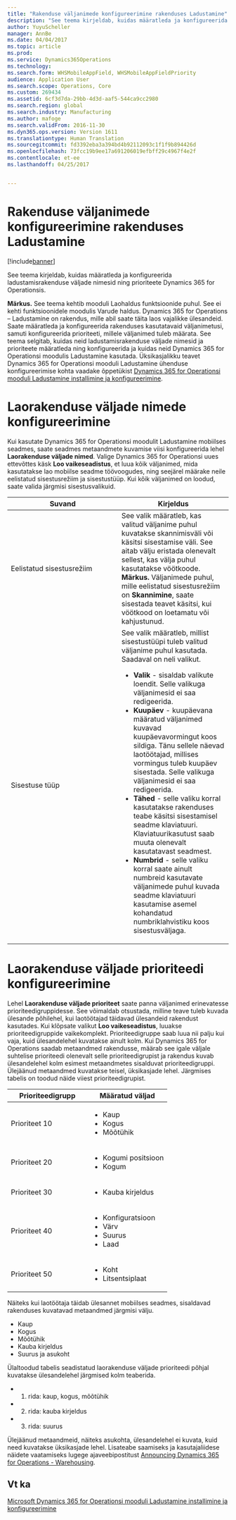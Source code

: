 ```yaml
---
title: "Rakenduse väljanimede konfigureerimine rakenduses Ladustamine"
description: "See teema kirjeldab, kuidas määratleda ja konfigureerida ladustamisrakenduse väljade nimesid ning prioriteete Dynamics 365 for Operationsis."
author: YuyuScheller
manager: AnnBe
ms.date: 04/04/2017
ms.topic: article
ms.prod: 
ms.service: Dynamics365Operations
ms.technology: 
ms.search.form: WHSMobileAppField, WHSMobileAppFieldPriority
audience: Application User
ms.search.scope: Operations, Core
ms.custom: 269434
ms.assetid: 6cf3d7da-29bb-4d3d-aaf5-544ca9cc2980
ms.search.region: global
ms.search.industry: Manufacturing
ms.author: mafoge
ms.search.validFrom: 2016-11-30
ms.dyn365.ops.version: Version 1611
ms.translationtype: Human Translation
ms.sourcegitcommit: fd3392eba3a394bd4b92112093c1f1f9b894426d
ms.openlocfilehash: 73fcc19b9ee17a691206019efbff29c4967f4e2f
ms.contentlocale: et-ee
ms.lasthandoff: 04/25/2017


---
```


# <a name="configure-app-field-names-in-warehousing-app"></a>Rakenduse väljanimede konfigureerimine rakenduses Ladustamine

[!include[banner](../includes/banner.md)]


See teema kirjeldab, kuidas määratleda ja konfigureerida ladustamisrakenduse väljade nimesid ning prioriteete Dynamics 365 for Operationsis. 

**Märkus.** See teema kehtib mooduli Laohaldus funktsioonide puhul. See ei kehti funktsioonidele moodulis Varude haldus. Dynamics 365 for Operations – Ladustamine on rakendus, mille abil saate täita laos vajalikke ülesandeid. Saate määratleda ja konfigureerida rakenduses kasutatavaid väljanimetusi, samuti konfigureerida prioriteeti, millele väljanimed tuleb määrata. See teema selgitab, kuidas neid ladustamisrakenduse väljade nimesid ja prioriteete määratleda ning konfigureerida ja kuidas neid Dynamics 365 for Operationsi moodulis Ladustamine kasutada. Üksikasjalikku teavet Dynamics 365 for Operationsi mooduli Ladustamine ühenduse konfigureerimise kohta vaadake õppetükist [Dynamics 365 for Operationsi mooduli Ladustamine installimine ja konfigureerimine](install-configure-warehousing-app.md).

<a name="configure-warehouse-app-field-names"></a>Laorakenduse väljade nimede konfigureerimine
===================================

Kui kasutate Dynamics 365 for Operationsi moodulit Ladustamine mobiilses seadmes, saate seadmes metaandmete kuvamise viisi konfigureerida lehel **Laorakenduse väljade nimed**. Valige Dynamics 365 for Operationsi uues ettevõttes käsk **Loo vaikeseadistus**, et luua kõik väljanimed, mida kasutatakse lao mobiilse seadme töövoogudes, ning seejärel määrake neile eelistatud sisestusrežiim ja sisestustüüp. Kui kõik väljanimed on loodud, saate valida järgmisi sisestusvalikuid.

<table>
<colgroup>
<col width="50%" />
<col width="50%" />
</colgroup>
<thead>
<tr class="header">
<th>Suvand</th>
<th>Kirjeldus</th>
</tr>
</thead>
<tbody>
<tr class="odd">
<td>Eelistatud sisestusrežiim</td>
<td>See valik määratleb, kas valitud väljanime puhul kuvatakse skannimisväli või käsitsi sisestamise väli. See aitab välju eristada olenevalt sellest, kas välja puhul kasutatakse vöötkoode. <strong>Märkus.</strong> Väljanimede puhul, mille eelistatud sisestusrežiim on <strong>Skannimine</strong>, saate sisestada teavet käsitsi, kui vöötkood on loetamatu või kahjustunud.</td>
</tr>
<tr class="even">
<td>Sisestuse tüüp</td>
<td>See valik määratleb, millist sisestustüüpi tuleb valitud väljanime puhul kasutada. Saadaval on neli valikut.
<ul>
<li><strong>Valik</strong> - sisaldab valikute loendit. Selle valikuga väljanimesid ei saa redigeerida.</li>
<li><strong>Kuupäev</strong> - kuupäevana määratud väljanimed kuvavad kuupäevavormingut koos sildiga. Tänu sellele näevad laotöötajad, millises vormingus tuleb kuupäev sisestada. Selle valikuga väljanimesid ei saa redigeerida.</li>
<li><strong>Tähed</strong> - selle valiku korral kasutatakse rakenduses teabe käsitsi sisestamisel seadme klaviatuuri. Klaviatuurikasutust saab muuta olenevalt kasutatavast seadmest.</li>
<li><strong>Numbrid</strong> - selle valiku korral saate ainult numbreid kasutavate väljanimede puhul kuvada seadme klaviatuuri kasutamise asemel kohandatud numbriklahvistiku koos sisestusväljaga.</li>
</ul></td>
</tr>
</tbody>
</table>

<a name="configure-warehouse-app-field-priority"></a>Laorakenduse väljade prioriteedi konfigureerimine
======================================

Lehel **Laorakenduse väljade prioriteet** saate panna väljanimed erinevatesse prioriteedigruppidesse. See võimaldab otsustada, milline teave tuleb kuvada ülesande põhilehel, kui laotöötajad täidavad ülesandeid rakendust kasutades. Kui klõpsate valikut **Loo vaikeseadistus**, luuakse prioriteedigruppide vaikekomplekt. Prioriteedigruppe saab luua nii palju kui vaja, kuid ülesandelehel kuvatakse ainult kolm. Kui Dynamics 365 for Operations saadab metaandmed rakendusse, määrab see igale väljale suhtelise prioriteedi olenevalt selle prioriteedigrupist ja rakendus kuvab ülesandelehel kolm esimest metaandmetes sisalduvat prioriteedigruppi. Ülejäänud metaandmed kuvatakse teisel, üksikasjade lehel. Järgmises tabelis on toodud näide viiest prioriteedigrupist.

<table>
<colgroup>
<col width="50%" />
<col width="50%" />
</colgroup>
<thead>
<tr class="header">
<th>Prioriteedigrupp</th>
<th>Määratud väljad</th>
</tr>
</thead>
<tbody>
<tr class="odd">
<td> Prioriteet 10</td>
<td><ul>
<li>Kaup</li>
<li>Kogus</li>
<li>Mõõtühik</li>
</ul></td>
</tr>
<tr class="even">
<td> Prioriteet 20</td>
<td><ul>
<li>Kogumi positsioon</li>
<li>Kogum</li>
</ul></td>
</tr>
<tr class="odd">
<td> Prioriteet 30</td>
<td><ul>
<li>Kauba kirjeldus</li>
</ul></td>
</tr>
<tr class="even">
<td> Prioriteet 40</td>
<td><ul>
<li>Konfiguratsioon</li>
<li>Värv</li>
<li>Suurus</li>
<li>Laad</li>
</ul></td>
</tr>
<tr class="odd">
<td> Prioriteet 50</td>
<td><ul>
<li>Koht</li>
<li>Litsentsiplaat</li>
</ul></td>
</tr>
</tbody>
</table>

Näiteks kui laotöötaja täidab ülesannet mobiilses seadmes, sisaldavad rakenduses kuvatavad metaandmed järgmisi välju.

-   Kaup
-   Kogus
-   Mõõtühik
-   Kauba kirjeldus
-   Suurus ja asukoht

Ülaltoodud tabelis seadistatud laorakenduse väljade prioriteedi põhjal kuvatakse ülesandelehel järgmised kolm teaberida.

-   1. rida: kaup, kogus, mõõtühik
-   2. rida: kauba kirjeldus
-   3. rida: suurus

Ülejäänud metaandmeid, näiteks asukohta, ülesandelehel ei kuvata, kuid need kuvatakse üksikasjade lehel. Lisateabe saamiseks ja kasutajaliidese näidete vaatamiseks lugege ajaveebipostitust [Announcing Dynamics 365 for Operations - Warehousing](https://blogs.msdn.microsoft.com/dynamicsaxscm/2017/01/20/announcing-dynamics-365-for-operations-warehousing/).

<a name="see-also"></a>Vt ka
--------

[Microsoft Dynamics 365 for Operationsi mooduli Ladustamine installimine ja konfigureerimine](install-configure-warehousing-app.md)




